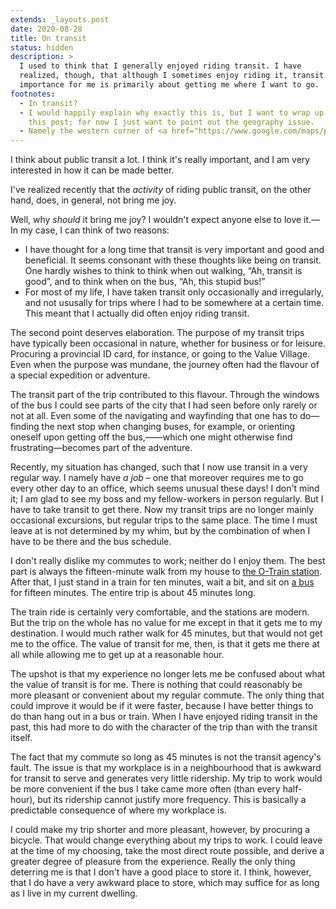 ```yaml
---
extends: _layouts.post
date: 2020-08-28
title: On transit
status: hidden
description: >
  I used to think that I generally enjoyed riding transit. I have
  realized, though, that although I sometimes enjoy riding it, transit's
  importance for me is primarily about getting me where I want to go.
footnotes:
  - In transit?
  - I would happily explain why exactly this is, but I want to wrap up
    this post; for now I just want to point out the geography issue.
  - Namely the western corner of <a href="https://www.google.com/maps/place/Carlington,+Ottawa,+ON/" title="Carlington – Google Maps">Carlington</a>.
---
```


I think about public transit a lot. I think it's really important, and I
am very interested in how it can be made better.

I've realized recently that the *activity* of riding public
transit, on the other hand, does, in general, not bring me joy.<!-- FOLD -->

Well, why *should* it bring me joy? I wouldn't expect anyone else to
love it.—In my case, I can think of two reasons:

* I have thought for a long time that transit is very important and good and beneficial.
  It seems consonant with these thoughts like being on transit.<!-- note 1 --> One hardly wishes to
  think to think when out walking, “Ah, transit is good”, and to think
  when on the bus, “Ah, this stupid bus!”
* For most of my life, I have taken transit only occasionally and
  irregularly, and not ususally for trips where I had to be somewhere at
  a certain time. This meant that I actually did often enjoy riding
  transit.

The second point deserves elaboration. The purpose of my transit trips
have typically been occasional in nature, whether for business or for
leisure. Procuring a provincial ID card, for instance, or going to the
Value Village. Even when the purpose was mundane, the journey often had the flavour
of a special expedition or adventure.

The transit part of the trip
contributed to this flavour. Through the windows of the bus
I could see parts of the city that
I had seen before only rarely or not at all. Even some of the navigating and wayfinding
that one has to do—finding the next stop when changing buses, for
example, or orienting oneself upon getting off the bus,——which one might
otherwise find frustrating—becomes part of the adventure.

Recently, my situation has changed, such that I now use transit in a very regular way. I namely have *a job* – one that
moreover requires me to go every other day to an office, which seems unusual these days! I don't mind it;
I am glad to see my boss and my fellow-workers in
person regularly. But I have to take transit to get there. Now my transit trips are no longer mainly occasional
excursions, but regular trips to the same place. The time I must leave at is not determined by my whim, but by
the combination of when I have to be there and the bus schedule.

I don't really dislike my commutes to work; neither do I enjoy them. The
best part is always the fifteen-minute walk from my house
to [the O-Train station](https://otrain.railfans.ca/confederation-stations/parliament "Parliament Station – O-Train Fans").
After that, I just stand in a train for ten
minutes, wait a bit, and sit on [a bus](https://www.octranspo.com/en/plan-your-trip/schedules-maps/?sched-lang=en&date=20200831&rte=50 "Route 50 to Lincoln Fields | Schedules and Maps | OC Transpo")
for fifteen minutes. The entire trip is about 45
minutes long.

The train
ride is certainly very comfortable, and the stations are modern. But the
trip on the whole has no value for me except in that it gets me to my
destination. I would much rather walk for 45 minutes, but that
would not get me to the office. The value of transit for me, then, is
that it gets me there at all while allowing me to get up at a reasonable
hour.

The upshot is that my experience no longer lets me be confused about
what the value of transit is for me. There is nothing that could
reasonably be more pleasant or convenient about my regular commute. The
only thing that could improve it would be if it were faster, because I
have better things to do than hang out in a bus or train. When I have
enjoyed riding transit in the past, this had more to do with the
character of the trip than with the transit itself.

The fact that my commute so long as 45 minutes is not the transit
agency's fault. The issue is that my workplace is in a
neighbourhood<!-- note 2 --> that is awkward for transit to serve and generates very
little ridership. My trip to work would be more convenient if the bus I
take came more often (than every half-hour), but its ridership cannot
justify more frequency. This is basically a predictable consequence of
where my workplace is.<!-- note 3 -->

I could make my trip shorter and more pleasant, however, by procuring a
bicycle. That would change everything about my trips to work. I could
leave at the time of my choosing, take the most direct route possible,
and derive a greater degree of pleasure from the experience. Really the
only thing deterring me is that I don't have a good place to store it. I
think, however, that I do have a very awkward place to store, which may
suffice for as long as I live in my current dwelling.
